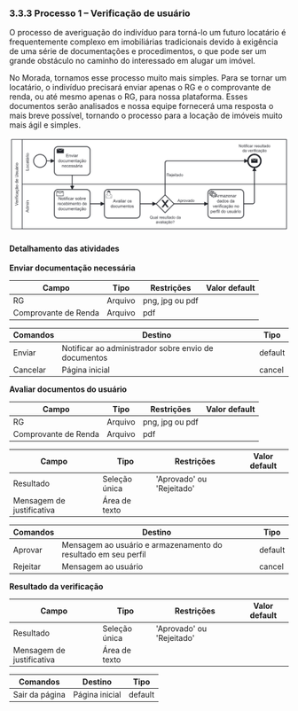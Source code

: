 ### 3.3.3 Processo 1 – Verificação de usuário

O processo de averiguação do indivíduo para torná-lo um futuro locatário é frequentemente complexo em imobiliárias tradicionais devido à exigência de uma série de documentações e procedimentos, o que pode ser um grande obstáculo no caminho do interessado em alugar um imóvel.

No Morada, tornamos esse processo muito mais simples. Para se tornar um locatário, o indivíduo precisará enviar apenas o RG e o comprovante de renda, ou até mesmo apenas o RG, para nossa plataforma. Esses documentos serão analisados e nossa equipe fornecerá uma resposta o mais breve possível, tornando o processo para a locação de imóveis muito mais ágil e simples.

![Processo 1 - Verificação de usuáriol](images/processo-1.png "Modelo BPMN do Processo 1.")


#### Detalhamento das atividades

**Enviar documentação necessária**

|     **Campo**         | **Tipo**         | **Restrições**    | **Valor default** |
| ---                   | ---              | ---               | ---               |
| RG                    | Arquivo          | png, jpg ou pdf   |                   |
| Comprovante de Renda  | Arquivo          | pdf               |                   |

| **Comandos**         |  **Destino**                                         | **Tipo**          |
| ---                  | ---                                                  | ---               |
| Enviar               | Notificar ao administrador sobre envio de documentos | default           |
| Cancelar             | Página inicial                                       | cancel            |

**Avaliar documentos do usuário**

|     **Campo**            | **Tipo**         | **Restrições**    | **Valor default** |
| ---                      | ---              | ---               | ---               |
| RG                       | Arquivo          | png, jpg ou pdf   |                   |
| Comprovante de Renda     | Arquivo          | pdf               |                   |

|     **Campo**              | **Tipo**         | **Restrições**    | **Valor default** |
| ---                        | ---              | ---                        | ---               |
| Resultado                  | Seleção única    | 'Aprovado' ou 'Rejeitado'  |                   |
| Mensagem de justificativa  | Área de texto    |                            |                   |


| **Comandos**         |  **Destino**                                                   | **Tipo**          |
| ---                  | ---                                                            | ---               |
| Aprovar              | Mensagem ao usuário e armazenamento do resultado em seu perfil | default           |
| Rejeitar             | Mensagem ao usuário                                            | cancel            |

**Resultado da verificação**

|     **Campo**              | **Tipo**         | **Restrições**            | **Valor default** |
| ---                        | ---              | ---                       | ---               |
| Resultado                  | Seleção única    | 'Aprovado' ou 'Rejeitado' |                   |
| Mensagem de justificativa  | Área de texto    |                           |                   |

| **Comandos**   |  **Destino**   | **Tipo**          |
| ---            | ---            | ---               |
| Sair da página | Página inicial | default           |

